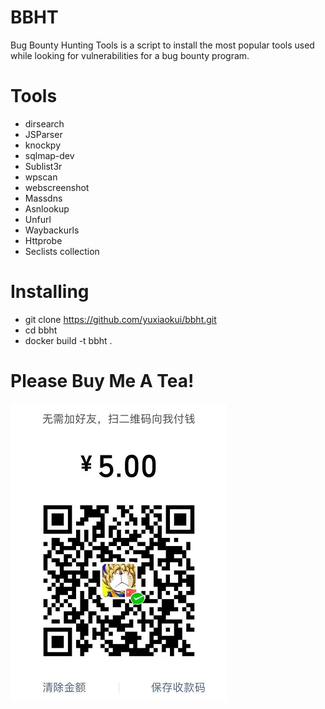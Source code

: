 # BBHT

Bug Bounty Hunting Tools is a script to install the most popular tools used while looking for vulnerabilities for a bug bounty program.
 
# Tools

- dirsearch
- JSParser
- knockpy
- sqlmap-dev
- Sublist3r
- wpscan
- webscreenshot
- Massdns
- Asnlookup
- Unfurl
- Waybackurls
- Httprobe
- Seclists collection




# Installing
- git clone https://github.com/yuxiaokui/bbht.git
- cd bbht
- docker build -t bbht .


# Please Buy Me A Tea!

![](https://github.com/yuxiaokui/BBHT/blob/master/1.png?raw=true)
